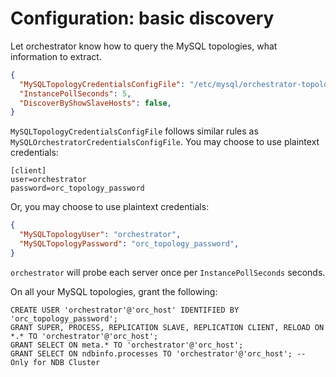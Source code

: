 # Configuration: basic discovery

Let orchestrator know how to query the MySQL topologies, what information to extract.

```json
{
  "MySQLTopologyCredentialsConfigFile": "/etc/mysql/orchestrator-topology.cnf",
  "InstancePollSeconds": 5,
  "DiscoverByShowSlaveHosts": false,
}
```

`MySQLTopologyCredentialsConfigFile` follows similar rules as `MySQLOrchestratorCredentialsConfigFile`. You may choose to use plaintext credentials:

```
[client]
user=orchestrator
password=orc_topology_password
```

Or, you may choose to use plaintext credentials:

```json
{
  "MySQLTopologyUser": "orchestrator",
  "MySQLTopologyPassword": "orc_topology_password",
}
```

`orchestrator` will probe each server once per `InstancePollSeconds` seconds.

On all your MySQL topologies, grant the following:

```
CREATE USER 'orchestrator'@'orc_host' IDENTIFIED BY 'orc_topology_password';
GRANT SUPER, PROCESS, REPLICATION SLAVE, REPLICATION CLIENT, RELOAD ON *.* TO 'orchestrator'@'orc_host';
GRANT SELECT ON meta.* TO 'orchestrator'@'orc_host';
GRANT SELECT ON ndbinfo.processes TO 'orchestrator'@'orc_host'; -- Only for NDB Cluster
```
